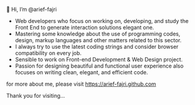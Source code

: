 👋 Hi, I’m @arief-fajri

- Web developers who focus on working on, developing, and study the Front End to generate interaction solutions elegant one.
- Mastering some knowledge about the use of programming codes, design, markup languages and other matters related to this sector.
- I always try to use the latest coding strings and consider browser compatibility on every job.
- Sensible to work on Front-end Development & Web Design project.
- Passion for designing beautiful and functional user experience also focuses on writing clean, elegant, and efficient code.

for more about me, please visit https://arief-fajri.github.com

Thank you for visiting...
